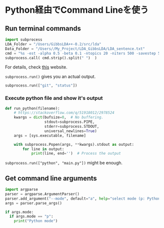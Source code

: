 # Python経由でCommand Lineを使う

## Run terminal commands

```python
import subprocess
LDA_Folder = "/Users/GibbsLDA++-0.2/src/lda"
Data_Folder = "/Users//My_Project/LDA_GibbsLDA/LDA_sentence.txt"
cmd = "%s -est -alpha 0.5 -beta 0.1 -ntopics 20 -niters 500 -savestep 500 -twords 20 -dfile %s" % (LDA_Folder, Data_Folder )
subprocess.call( cmd.strip().split(" ")  )
```

For details, check [this](http://takuya-1st.hatenablog.jp/entry/2014/08/23/022031) website.

`subprocess.run()` gives you an actual output.
```py
subprocess.run(["git", "status"])
```

### Execute python file and show it's output
```py
def run_python(filename):
    # https://stackoverflow.com/q/51918012/2978524
    kwargs = dict(bufsize=0,  # No buffering.
                  stdout=subprocess.PIPE,
                  stderr=subprocess.STDOUT,
                  universal_newlines=True)
    args = [sys.executable, filename]

    with subprocess.Popen(args, **kwargs).stdout as output:
        for line in output:
            print(line, end='')  # Process the output
```
`subprocess.run(["python", "main.py"])` might be enough.

## Get command line arguments
```py
import argparse
parser = argparse.ArgumentParser()
parser.add_argument("--mode", default="a", help="select mode (p: Python only, s: Sphinx only)")
args = parser.parse_args()

if args.mode:
  if args.mode == "p":
    print("Python mode")
```
